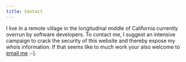 ```yaml
---
title: Contact
---
```


I live in a remote village in the longitudinal middle of California currently
overrun by software developers. To contact me, I suggest an intensive campaign
to crack the security of this website and thereby expose my whois
information. If that seems like to much work your also welcome to [email
me](mailto:sequoia@thoughtsfactorial.com) :-].
